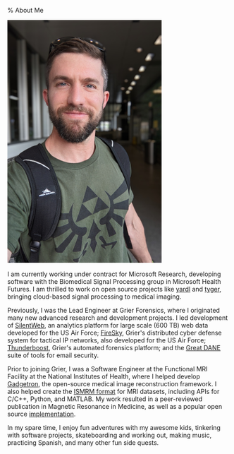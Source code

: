 % About Me

[![](joe.png "Traveling")](https://github.com/naegelejd)

I am currently working under contract for Microsoft Research, developing software with the Biomedical Signal Processing group in Microsoft Health Futures.
I am thrilled to work on open source projects like [yardl](https://github.com/microsoft/yardl) and [tyger](https://github.com/microsoft/tyger), bringing cloud-based signal processing to medical imaging.

Previously, I was the Lead Engineer at Grier Forensics, where I originated many new advanced research and development projects. I led development of [SilentWeb](https://www.grierforensics.com/capabilities/anonymous-internet/), an analytics platform for large scale (600 TB) web data developed for the US Air Force; [FireSky](https://www.grierforensics.com/capabilities/airborne-cyber-defense/), Grier's distributed cyber defense system for tactical IP networks, also developed for the US Air Force; [Thunderboost](https://www.grierforensics.com/capabilities/device-forensics/), Grier's automated forensics platform; and the [Great DANE](https://greatdane.io/) suite of tools for email security.

Prior to joining Grier, I was a Software Engineer at the Functional MRI Facility at the National Institutes of Health, where I helped develop [Gadgetron](https://gadgetron.github.io/), the open-source medical image reconstruction framework. I also helped create the [ISMRM format](https://ismrmrd.readthedocs.io/en/latest/) for MRI datasets, including APIs for C/C++, Python, and MATLAB. My work resulted in a peer-reviewed publication in Magnetic Resonance in Medicine, as well as a popular open source [implementation](https://github.com/ismrmrd/ismrmrd).

In my spare time, I enjoy fun adventures with my awesome kids, tinkering with software projects, skateboarding and working out, making music, practicing Spanish, and many other fun side quests.
